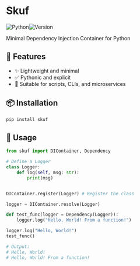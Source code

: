 # Skuf 
![Python](https://img.shields.io/badge/python-3.7%2B-blue?logo=python&logoColor=white)![Version](https://img.shields.io/badge/version-0.1.1-green)

Minimal Dependency Injection Container for Python

## 🚀 Features

- ✨ Lightweight and minimal
- ✅ Pythonic and explicit
- 🧱 Suitable for scripts, CLIs, and microservices

## 📦 Installation

```bash
pip install skuf
```

## 📝 Usage
```python
from skuf import DIContainer, Dependency

# Define a Logger
class Logger:
    def log(self, msg: str):
        print(msg)


DIContainer.register(Logger) # Register the class

logger = DIContainer.resolve(Logger)

def test_func(logger = Dependency(Logger)):
    logger.log("Hello, World! From a function!")

logger.log("Hello, World!")
test_func()

# Output:
# Hello, World!
# Hello, World! From a function!
```
